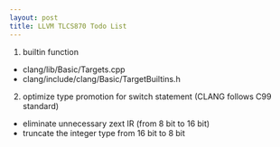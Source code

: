 ```yaml
---
layout: post
title: LLVM TLCS870 Todo List
---
```


1. builtin function
  * clang/lib/Basic/Targets.cpp
  * clang/include/clang/Basic/TargetBuiltins.h
2. optimize type promotion for switch statement (CLANG follows C99 standard)
  * eliminate unnecessary zext IR (from 8 bit to 16 bit)
  * truncate the integer type from 16 bit to 8 bit
